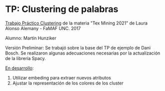 # TP: Clustering de palabras
<u>Trabajo Práctico Clustering</u>  de la materia "Tex Mining 2021" de Laura Alonso Alemany - FaMAF UNC. 2017

Alumno: Martín Hunziker

Versión Preliminar: Se trabajó sobre la base del TP de ejemplo de Dani Bosch. Se realizaron algunas adecuaciones necesarias por la actualización de la librería Spacy.

<u>En desarrollo</u>:

1) Utilizar embeding para extraer nuevos atributos
2) Ajustar la representación de los colores de los cluster

